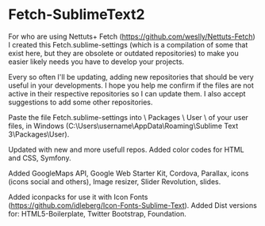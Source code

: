 Fetch-SublimeText2
==================

For who are using Nettuts+ Fetch (https://github.com/weslly/Nettuts-Fetch) I created this Fetch.sublime-settings (which is a compilation of some that exist here, but they are obsolete or outdated repositories) to make you easier likely needs you have to develop your projects.

Every so often I'll be updating, adding new repositories that should be very useful in your developments. I hope you help me confirm if the files are not active in their respective repositories so I can update them. I also accept suggestions to add some other repositories.

Paste the file Fetch.sublime-settings into \ Packages \ User \ of your user files, in Windows (C:\Users\username\AppData\Roaming\Sublime Text 3\Packages\User).

Updated with new and more usefull repos. Added color codes for HTML and CSS, Symfony.

Added GoogleMaps API, Google Web Starter Kit, Cordova, Parallax, icons (icons social and others), Image resizer, Slider Revolution, slides.

Added iconpacks for use it with Icon Fonts (https://github.com/idleberg/Icon-Fonts-Sublime-Text).
Added Dist versions for: HTML5-Boilerplate, Twitter Bootstrap, Foundation.
